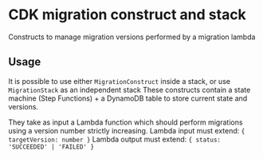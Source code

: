 # CDK migration construct and stack

Constructs to manage migration versions performed by a migration lambda

## Usage

It is possible to use either `MigrationConstruct` inside a stack, or use `MigrationStack` as an independent stack
These constructs contain a state machine (Step Functions) + a DynamoDB table to store current state and versions.

They take as input a Lambda function which should perform migrations using a version number strictly increasing.
Lambda input must extend: `{ targetVersion: number }`
Lambda output must extend: `{ status: 'SUCCEEDED' | 'FAILED' }`
